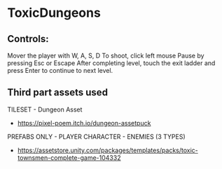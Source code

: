 # ToxicDungeons

## Controls:

Mover the player with W, A, S, D
To shoot, click left mouse
Pause by pressing Esc or Escape
After completing level, touch the exit ladder and press Enter to continue to next level.


## Third part assets used

TILESET - Dungeon Asset 
- https://pixel-poem.itch.io/dungeon-assetpuck

PREFABS ONLY - PLAYER CHARACTER - ENEMIES (3 TYPES) 
- https://assetstore.unity.com/packages/templates/packs/toxic-townsmen-complete-game-104332 
